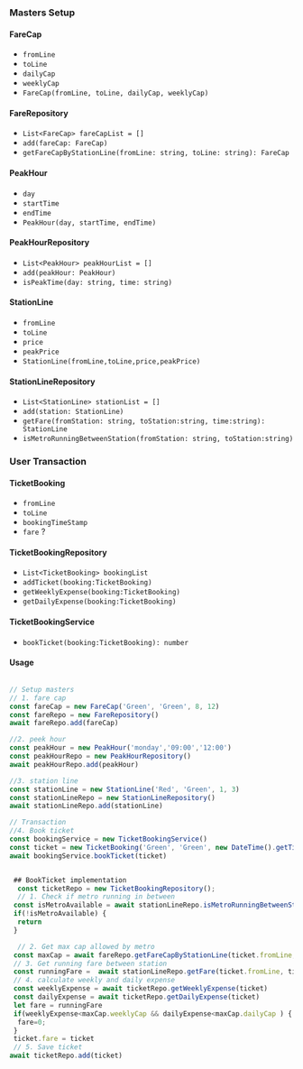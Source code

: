 ### Masters Setup

#### FareCap
- `fromLine`
- `toLine`
- `dailyCap`
- `weeklyCap`    
- `FareCap(fromLine, toLine, dailyCap, weeklyCap)`    

#### FareRepository
- `List<FareCap> fareCapList = []`
- `add(fareCap: FareCap)`
- `getFareCapByStationLine(fromLine: string, toLine: string): FareCap`

#### PeakHour
- `day`
- `startTime`
- `endTime`
- `PeakHour(day, startTime, endTime)`

#### PeakHourRepository
 - `List<PeakHour> peakHourList = []`
 - `add(peakHour: PeakHour)`
 - `isPeakTime(day: string, time: string)`


#### StationLine
- `fromLine`
- `toLine`
- `price`
- `peakPrice`
- `StationLine(fromLine,toLine,price,peakPrice)`

#### StationLineRepository
- `List<StationLine> stationList = []`
- `add(station: StationLine)`
- `getFare(fromStation: string, toStation:string, time:string): StationLine`
- `isMetroRunningBetweenStation(fromStation: string, toStation:string)`


### User Transaction

#### TicketBooking
- `fromLine`
- `toLine`
- `bookingTimeStamp`
- `fare` ?

#### TicketBookingRepository
- `List<TicketBooking> bookingList`
- `addTicket(booking:TicketBooking)`
- `getWeeklyExpense(booking:TicketBooking)`
- `getDailyExpense(booking:TicketBooking)`

#### TicketBookingService
- `bookTicket(booking:TicketBooking): number`   

#### Usage
  ```javascript

  // Setup masters
  // 1. fare cap
  const fareCap = new FareCap('Green', 'Green', 8, 12)      
  const fareRepo = new FareRepository()
  await fareRepo.add(fareCap)

  //2. peek hour
  const peakHour = new PeakHour('monday','09:00','12:00')
  const peakHourRepo = new PeakHourRepository()
  await peakHourRepo.add(peakHour)

  //3. station line
  const stationLine = new StationLine('Red', 'Green', 1, 3)
  const stationLineRepo = new StationLineRepository()
  await stationLineRepo.add(stationLine)

  // Transaction
  //4. Book ticket
  const bookingService = new TicketBookingService()
  const ticket = new TicketBooking('Green', 'Green', new DateTime().getTime())
  await bookingService.bookTicket(ticket) 


   ## BookTicket implementation
    const ticketRepo = new TicketBookingRepository();
    // 1. Check if metro running in between
   const isMetroAvailable = await stationLineRepo.isMetroRunningBetweenStation(ticket.fromLine, ticket.toLime)
   if(!isMetroAvailable) {
    return
   }

    // 2. Get max cap allowed by metro
   const maxCap = await fareRepo.getFareCapByStationLine(ticket.fromLine, ticket.toLime);
   // 3. Get running fare between station
   const runningFare =  await stationLineRepo.getFare(ticket.fromLine, ticket.toLime, ticket.bookingTimeStamp)
   // 4. calculate weekly and daily expense
   const weeklyExpense = await ticketRepo.getWeeklyExpense(ticket)
   const dailyExpense = await ticketRepo.getDailyExpense(ticket)
   let fare = runningFare
   if(weeklyExpense<maxCap.weeklyCap && dailyExpense<maxCap.dailyCap ) {
    fare=0;
   } 
   ticket.fare = ticket
   // 5. Save ticket
  await ticketRepo.add(ticket)
  ```